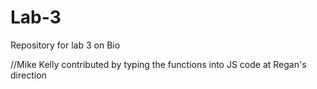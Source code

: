 # Lab-3
Repository for lab 3 on Bio

//Mike Kelly contributed by typing the functions into JS code at Regan's direction
